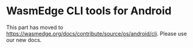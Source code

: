 # WasmEdge CLI tools for Android

This part has moved to <https://wasmedge.org/docs/contribute/source/os/android/cli>. Please use our new docs.
